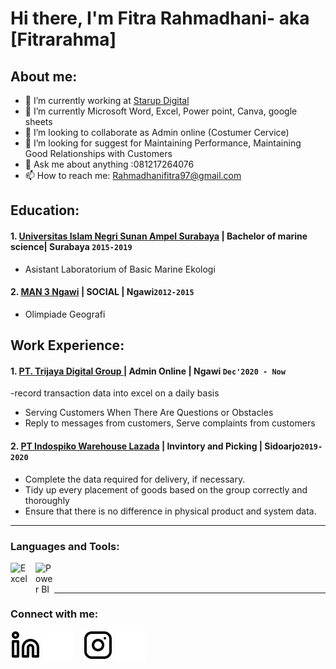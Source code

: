 # Hi there, I'm Fitra Rahmadhani- aka [Fitrarahma]
## About me:
- 🔭 I’m currently working at [Starup Digital](https://tridi.net/)
- 🌱 I’m currently Microsoft Word, Excel, Power point, Canva, google sheets
- 👯 I’m looking to collaborate as Admin online (Costumer Cervice)
- 🤔 I’m looking for suggest for Maintaining Performance, Maintaining Good Relationships with Customers
- 💬 Ask me about anything :081217264076
- 📫 How to reach me: Rahmadhanifitra97@gmail.com

## Education:

#### 1. [Universitas Islam Negri Sunan Ampel Surabaya](https://uinsby.ac.id/) | Bachelor of marine science| Surabaya `2015-2019`
   - Asistant Laboratorium of Basic Marine Ekologi
 #### 2. [MAN 3 Ngawi](https://man3ngawi.sch.id/) | SOCIAL | Ngawi`2012-2015`
   - Olimpiade Geografi

## Work Experience:
#### 1. [PT. Trijaya Digital Group ](https://tridi.net/) | Admin Online | Ngawi `Dec'2020 - Now`
   -record transaction data into excel on a daily basis
   - Serving Customers When There Are Questions or Obstacles
   - Reply to messages from customers, Serve complaints from customers
#### 2. [ PT Indospiko Warehouse Lazada](http://www.indopsiko.com/) | Invintory and Picking | Sidoarjo`2019-2020`
   - Complete the data required for delivery, if necessary. 
   - Tidy up every placement of goods based on the group correctly and thoroughly
   - Ensure that there is no difference in physical product and system data.
   
---

### Languages and Tools:

[<img align="left" alt="Excel" width="30px" src="https://is2-ssl.mzstatic.com/image/thumb/Purple126/v4/a8/fd/5a/a8fd5a84-c6f1-355f-3b9f-6e86598efaa3/XCEL.png/1200x630bb.png" style="padding-right:10px;" />][webdev]
[<img align="left" alt="Power BI" width="30px" src="https://powerbi.microsoft.com/pictures/application-logos/svg/powerbi.svg" style="padding-right:0px;" />][webdev]

<br />
<br />

---
### Connect with me:


[![website](./img/linkedin-light.svg)](https://www.linkedin.com/in/fitrarahma#gh-light-mode-only)
[![website](./img/linkedin-dark.svg)](https://www.linkedin.com/in/fitrarahma#gh-dark-mode-only)
&nbsp;&nbsp;
[![website](./img/instagram-light.svg)](https://instagram.com/fitrarahma#gh-light-mode-only)
[![website](./img/instagram-dark.svg)](https://instagram.com/fitrarahma#gh-dark-mode-only)



[webdev]: https://github.com/fitrarahma/fitrarahm
